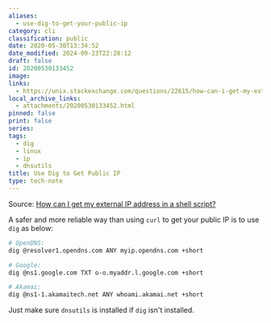 ```yaml
---
aliases:
  - use-dig-to-get-your-public-ip
category: cli
classification: public
date: 2020-05-30T13:34:52
date_modified: 2024-09-23T22:28:12
draft: false
id: 20200530133452
image: 
links:
  - https://unix.stackexchange.com/questions/22615/how-can-i-get-my-external-ip-address-in-a-shell-script)
local_archive_links:
  - attachments/20200530133452.html
pinned: false
print: false
series: 
tags:
  - dig
  - linux
  - ip
  - dnsutils
title: Use Dig to Get Public IP
type: tech-note
---
```


Source: [How can I get my external IP address in a shell script?](https://unix.stackexchange.com/questions/22615/how-can-i-get-my-external-ip-address-in-a-shell-script)

A safer and more reliable way than using `curl` to get your public IP is to use `dig` as below:

```sh
# OpenDNS:
dig @resolver1.opendns.com ANY myip.opendns.com +short

# Google:
dig @ns1.google.com TXT o-o.myaddr.l.google.com +short

# Akamai:
dig @ns1-1.akamaitech.net ANY whoami.akamai.net +short
```

Just make sure `dnsutils` is installed if `dig` isn't installed.

